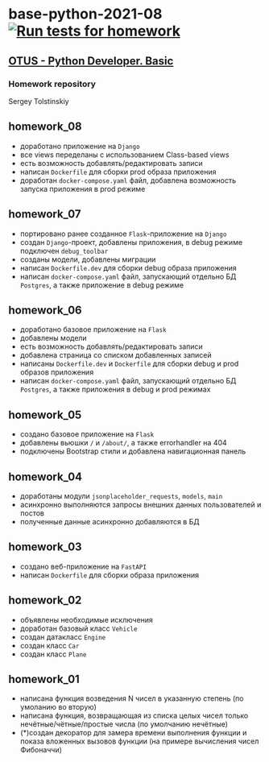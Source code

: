 # base-python-2021-08 [![Run tests for homework](https://github.com/sergetol/base-python-2021-08/actions/workflows/run_tests.yml/badge.svg)](https://github.com/sergetol/base-python-2021-08/actions/workflows/run_tests.yml)

## [OTUS - Python Developer. Basic](https://otus.ru/lessons/python-basic/)
### Homework repository
Sergey Tolstinskiy

## homework_08

- доработано приложение на `Django`
- все views переделаны с использованием Class-based views
- есть возможность добавлять/редактировать записи
- написан `Dockerfile` для сборки prod образа приложения
- доработан `docker-compose.yaml` файл, добавлена возможность запуска приложения в prod режиме

## homework_07

- портировано ранее созданное `Flask`-приложение на `Django`
- создан `Django`-проект, добавлены приложения, в debug режиме подключен `debug_toolbar`
- созданы модели, добавлены миграции
- написан `Dockerfile.dev` для сборки debug образа приложения
- написан `docker-compose.yaml` файл, запускающий отдельно БД `Postgres`, а также приложение в debug режиме

## homework_06

- доработано базовое приложение на `Flask`
- добавлены модели
- есть возможность добавлять/редактировать записи
- добавлена страница со списком добавленных записей
- написаны `Dockerfile.dev` и `Dockerfile` для сборки debug и prod образов приложения
- написан `docker-compose.yaml` файл, запускающий отдельно БД `Postgres`, а также приложения в debug и prod режимах

## homework_05

- создано базовое приложение на `Flask`
- добавлены вьюшки `/` и `/about/`, а также errorhandler на 404
- подключены Bootstrap стили и добавлена навигационная панель

## homework_04

- доработаны модули `jsonplaceholder_requests`, `models`, `main`
- асинхронно выполняются запросы внешних данных пользователей и постов
- полученные данные асинхронно добавляются в БД

## homework_03

- создано веб-приложение на `FastAPI`
- написан `Dockerfile` для сборки образа приложения

## homework_02

- объявлены необходимые исключения
- доработан базовый класс `Vehicle`
- создан датакласс `Engine`
- создан класс `Car`
- создан класс `Plane`

## homework_01

- написана функция возведения N чисел в указанную степень (по умоланию во вторую)
- написана функция, возвращающая из списка целых чисел только нечётные/чётные/простые числа (по умолчанию нечётные)
- (*)создан декоратор для замера времени выполнения функции и показа вложенных вызовов функции (на примере вычисления чисел Фибоначчи)
